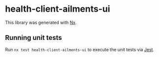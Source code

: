 # health-client-ailments-ui

This library was generated with [Nx](https://nx.dev).

## Running unit tests

Run `nx test health-client-ailments-ui` to execute the unit tests via [Jest](https://jestjs.io).

